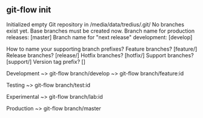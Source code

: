 
## git-flow init

Initialized empty Git repository in /media/data/tredius/.git/
No branches exist yet. Base branches must be created now.
Branch name for production releases: [master] 
Branch name for "next release" development: [develop] 

How to name your supporting branch prefixes?
Feature branches? [feature/] 
Release branches? [release/] 
Hotfix branches? [hotfix/] 
Support branches? [support/] 
Version tag prefix? [] 




Development ~> git-flow branch/develop
            ~> git-flow branch/feature:id

Testing ~> git-flow branch/test:id

Experimental ~> git-flow branch/lab:id

Production ~> git-flow branch/master






